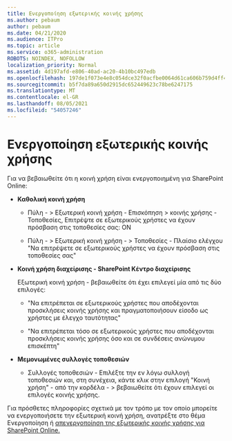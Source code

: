 ```yaml
---
title: Ενεργοποίηση εξωτερικής κοινής χρήσης
ms.author: pebaum
author: pebaum
ms.date: 04/21/2020
ms.audience: ITPro
ms.topic: article
ms.service: o365-administration
ROBOTS: NOINDEX, NOFOLLOW
localization_priority: Normal
ms.assetid: 4d197afd-e806-40ad-ac20-4b10bc497edb
ms.openlocfilehash: 197de1f073e4e8c054dce32f0acfbe0064d61ca606b759d4ff45e0bc8a4b5cab
ms.sourcegitcommit: b5f7da89a650d2915dc652449623c78be6247175
ms.translationtype: MT
ms.contentlocale: el-GR
ms.lasthandoff: 08/05/2021
ms.locfileid: "54057246"
---
```

# <a name="enable-external-sharing"></a>Ενεργοποίηση εξωτερικής κοινής χρήσης

 Για να βεβαιωθείτε ότι η κοινή χρήση είναι ενεργοποιημένη για SharePoint Online:
  
- **Καθολική κοινή χρήση**
    
  - Πύλη - \> Εξωτερική κοινή χρήση - Επισκόπηση \> κοινής χρήσης - Τοποθεσίες, Επιτρέψτε σε εξωτερικούς χρήστες να έχουν πρόσβαση στις τοποθεσίες σας: ON
    
  - Πύλη - \> Εξωτερική κοινή χρήση - \> Τοποθεσίες - Πλαίσιο ελέγχου "Να επιτρέψετε σε εξωτερικούς χρήστες να έχουν πρόσβαση στις τοποθεσίες σας"
    
- **Κοινή χρήση διαχείρισης - SharePoint Κέντρο διαχείρισης**
    
    Εξωτερική κοινή χρήση - βεβαιωθείτε ότι έχει επιλεγεί μία από τις δύο επιλογές:
    
  - "Να επιτρέπεται σε εξωτερικούς χρήστες που αποδέχονται προσκλήσεις κοινής χρήσης και πραγματοποιήσουν είσοδο ως χρήστες με έλεγχο ταυτότητας"
    
  - "Να επιτρέπεται τόσο σε εξωτερικούς χρήστες που αποδέχονται προσκλήσεις κοινής χρήσης όσο και σε συνδέσεις ανώνυμου επισκέπτη"
    
- **Μεμονωμένες συλλογές τοποθεσιών**
    
  - Συλλογές τοποθεσιών - Επιλέξτε την εν λόγω συλλογή τοποθεσιών και, στη συνέχεια, κάντε κλικ στην επιλογή "Κοινή χρήση" - από την κορδέλα - \> βεβαιωθείτε ότι έχουν επιλεγεί οι επιλογές κοινής χρήσης.
    
Για πρόσθετες πληροφορίες σχετικά με τον τρόπο με τον οποίο μπορείτε να ενεργοποιήσετε την εξωτερική κοινή χρήση, ανατρέξτε στο θέμα Ενεργοποίηση ή [απενεργοποίηση της εξωτερικής κοινής χρήσης για SharePoint Online.](https://go.microsoft.com/fwlink/?linkid=2047681&amp;clcid=0x409)
  

